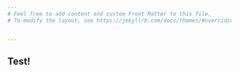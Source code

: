 ```yaml
---
# Feel free to add content and custom Front Matter to this file.
# To modify the layout, see https://jekyllrb.com/docs/themes/#overriding-theme-defaults


---
```

## Test!
